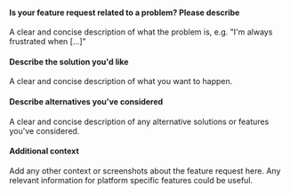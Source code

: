 #### Is your feature request related to a problem? Please describe

A clear and concise description of what the problem is, e.g. "I'm always frustrated when [...]"

#### Describe the solution you'd like

A clear and concise description of what you want to happen.

#### Describe alternatives you've considered

A clear and concise description of any alternative solutions or features you've considered.

#### Additional context

Add any other context or screenshots about the feature request here. Any relevant information for platform specific features could be useful.
